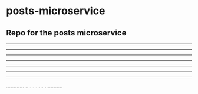 # posts-microservice
Repo for the posts microservice
-----------
-----------
-----------
-----------
-----------
-----------
-----------
-----------
............
............
............
